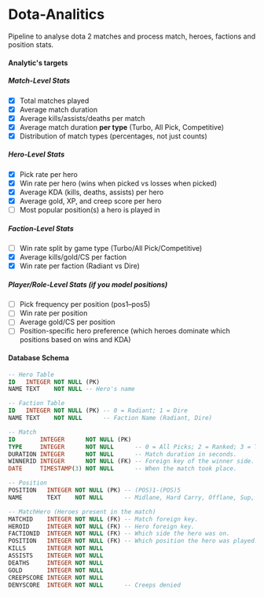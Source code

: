 # Dota-Analitics

Pipeline to analyse dota 2 matches and process match, heroes, factions and position stats.

#### Analytic's targets

##### Match-Level Stats
- [x] Total matches played
- [x] Average match duration
- [x] Average kills/assists/deaths per match
- [x] Average match duration **per type** (Turbo, All Pick, Competitive)
- [x] Distribution of match types (percentages, not just counts)
##### Hero-Level Stats
- [x] Pick rate per hero
- [x] Win rate per hero (wins when picked vs losses when picked)
- [x] Average KDA (kills, deaths, assists) per hero
- [x] Average gold, XP, and creep score per hero
- [ ] Most popular position(s) a hero is played in
##### Faction-Level Stats
- [ ] Win rate split by game type (Turbo/All Pick/Competitive)
- [x] Average kills/gold/CS per faction
- [x] Win rate per faction (Radiant vs Dire)
##### Player/Role-Level Stats (if you model positions)
- [ ] Pick frequency per position (pos1–pos5)
- [ ] Win rate per position
- [ ] Average gold/CS per position
- [ ] Position-specific hero preference (which heroes dominate which positions based on wins and KDA)
#### Database Schema
```SQL
-- Hero Table
ID   INTEGER NOT NULL (PK)
NAME TEXT    NOT NULL -- Hero's name

-- Faction Table
ID   INTEGER NOT NULL (PK) -- 0 = Radiant; 1 = Dire
NAME TEXT    NOT NULL      -- Faction Name (Radiant, Dire)

-- Match
ID       INTEGER      NOT NULL (PK)
TYPE     INTEGER      NOT NULL      -- 0 = All Picks; 2 = Ranked; 3 = Turbo
DURATION INTEGER      NOT NULL      -- Match duration in seconds.
WINNERID INTEGER      NOT NULL (FK) -- Foreign key of the winner side.
DATE     TIMESTAMP(3) NOT NULL      -- When the match took place.

-- Position
POSITION   INTEGER NOT NULL (PK) -- (POS)1-(POS)5
NAME       TEXT    NOT NULL      -- Midlane, Hard Carry, Offlane, Sup, Hard-Sup 

-- MatchHero (Heroes present in the match)
MATCHID    INTEGER NOT NULL (FK) -- Match foreign key.
HEROID     INTEGER NOT NULL (FK) -- Hero foreign key.
FACTIONID  INTEGER NOT NULL (FK) -- Which side the hero was on.
POSITION   INTEGER NOT NULL (FK) -- Which position the hero was played.
KILLS      INTEGER NOT NULL
ASSISTS    INTEGER NOT NULL
DEATHS     INTEGER NOT NULL
GOLD       INTEGER NOT NULL
CREEPSCORE INTEGER NOT NULL
DENYSCORE  INTEGER NOT NULL      -- Creeps denied
```

